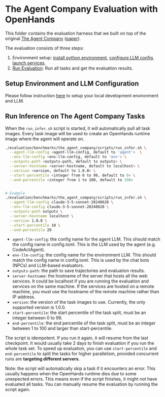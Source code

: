 # The Agent Company Evaluation with OpenHands

This folder contains the evaluation harness that we built on top of the original [The Agent Company](https://github.com/TheAgentCompany/TheAgentCompany/tree/main/evaluation) ([paper](https://arxiv.org/abs/2412.14161)).

The evaluation consists of three steps:

1. Environment setup: [install python environment](../../README.md#development-environment), [configure LLM config](../../README.md#configure-openhands-and-your-llm), [launch services](https://github.com/TheAgentCompany/TheAgentCompany/blob/main/docs/SETUP.md).
2. [Run Evaluation](#run-inference-on-the-agent-company-tasks): Run all tasks and get the evaluation results.

## Setup Environment and LLM Configuration

Please follow instruction [here](../../README.md#setup) to setup your local development environment and LLM.

## Run Inference on The Agent Company Tasks

When the `run_infer.sh` script is started, it will automatically pull all task images. Every task image will be used to create an OpenHands runtime image where the agent will operate on.

```bash
./evaluation/benchmarks/the_agent_company/scripts/run_infer.sh \
  --agent-llm-config <agent-llm-config, default to 'agent'>  \
  --env-llm-config <env-llm-config, default to 'env'> \
  --outputs-path <outputs-path, default to outputs> \
  --server-hostname <server-hostname, default to localhost> \
  --version <version, default to 1.0.0> \
  --start-percentile <integer from 0 to 99, default to 0> \
  --end-percentile <integer from 1 to 100, default to 100>


# Example
./evaluation/benchmarks/the_agent_company/scripts/run_infer.sh \
  --agent-llm-config claude-3-5-sonnet-20240620 \
  --env-llm-config claude-3-5-sonnet-20240620 \
  --outputs-path outputs \
  --server-hostname localhost \
  --version 1.0.0 \
  --start-percentile 10 \
  --end-percentile 20
```

- `agent-llm-config`: the config name for the agent LLM. This should match the config name in config.toml. This is the LLM used by the agent (e.g. CodeActAgent).
- `env-llm-config`: the config name for the environment LLM. This should match the config name in config.toml. This is used by the chat bots (NPCs) and LLM-based evaluators.
- `outputs-path`: the path to save trajectories and evaluation results.
- `server-hostname`: the hostname of the server that hosts all the web services. It could be localhost if you are running the evaluation and services on the same machine. If the services are hosted on a remote machine, you must use the hostname of the remote machine rather than IP address.
- `version`: the version of the task images to use. Currently, the only supported version is 1.0.0.
- `start-percentile`: the start percentile of the task split, must be an integer between 0 to 99.
- `end-percentile`: the end percentile of the task split, must be an integer between 1 to 100 and larger than start-percentile.

The script is idempotent. If you run it again, it will resume from the last checkpoint. It would usually take 2 days to finish evaluation if you run the whole task set.
To speed up evaluation, you can use `start-percentile` and `end-percentile` to split the tasks for higher parallelism,
provided concurrent runs are **targeting different servers**.

Note: the script will automatically skip a task if it encounters an error. This usually happens when the OpenHands runtime dies due to some unexpected errors. This means even if the script finishes, it might not have evaluated all tasks. You can manually resume the evaluation by running the script again.
